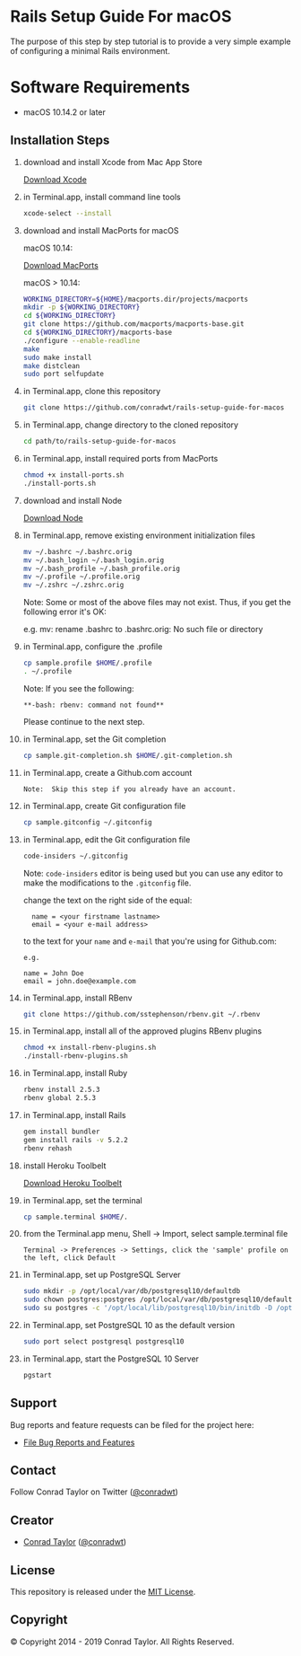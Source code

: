# Rails Setup Guide For macOS

The purpose of this step by step tutorial is to provide a very simple example of configuring a minimal Rails environment.

# Software Requirements

- macOS 10.14.2 or later

## Installation Steps

1.  download and install Xcode from Mac App Store

    [Download Xcode](https://itunes.apple.com/us/app/xcode/id497799835?mt=12#)

2.  in Terminal.app, install command line tools

    ```bash
    xcode-select --install
    ```

3.  download and install MacPorts for macOS

    macOS 10.14:

    [Download MacPorts](https://distfiles.macports.org/MacPorts/MacPorts-2.5.4-10.14-Mojave.pkg)

    macOS > 10.14:

    ```bash
    WORKING_DIRECTORY=${HOME}/macports.dir/projects/macports
    mkdir -p ${WORKING_DIRECTORY}
    cd ${WORKING_DIRECTORY}
    git clone https://github.com/macports/macports-base.git
    cd ${WORKING_DIRECTORY}/macports-base
    ./configure --enable-readline
    make
    sudo make install
    make distclean
    sudo port selfupdate
    ```

4.  in Terminal.app, clone this repository

    ```bash
    git clone https://github.com/conradwt/rails-setup-guide-for-macos
    ```

5.  in Terminal.app, change directory to the cloned repository

    ```bash
    cd path/to/rails-setup-guide-for-macos
    ```

6.  in Terminal.app, install required ports from MacPorts

    ```bash
    chmod +x install-ports.sh
    ./install-ports.sh
    ```

7.  download and install Node

    [Download Node](https://nodejs.org/dist/v10.5.0/node-v10.5.0.pkg)

8.  in Terminal.app, remove existing environment initialization files

    ```bash
    mv ~/.bashrc ~/.bashrc.orig
    mv ~/.bash_login ~/.bash_login.orig
    mv ~/.bash_profile ~/.bash_profile.orig
    mv ~/.profile ~/.profile.orig
    mv ~/.zshrc ~/.zshrc.orig
    ```

    Note: Some or most of the above files may not exist. Thus, if you get the
    following error it's OK:

    e.g. mv: rename .bashrc to .bashrc.orig: No such file or directory

9.  in Terminal.app, configure the .profile

    ```bash
    cp sample.profile $HOME/.profile
    . ~/.profile
    ```

    Note: If you see the following:

    ```text
    **-bash: rbenv: command not found**
    ```

    Please continue to the next step.

10. in Terminal.app, set the Git completion

    ```bash
    cp sample.git-completion.sh $HOME/.git-completion.sh
    ```

11. in Terminal.app, create a Github.com account

    ```text
    Note:  Skip this step if you already have an account.
    ```

12. in Terminal.app, create Git configuration file

    ```bash
    cp sample.gitconfig ~/.gitconfig
    ```

13. in Terminal.app, edit the Git configuration file

    ```bash
    code-insiders ~/.gitconfig
    ```

    Note: `code-insiders` editor is being used but you can use any editor to make the
    modifications to the `.gitconfig` file.

    change the text on the right side of the equal:

          name = <your firstname lastname>
          email = <your e-mail address>

    to the text for your `name` and `e-mail` that you're using for Github.com:

        e.g.

        name = John Doe
        email = john.doe@example.com

14. in Terminal.app, install RBenv

    ```bash
    git clone https://github.com/sstephenson/rbenv.git ~/.rbenv
    ```

15. in Terminal.app, install all of the approved plugins RBenv plugins

    ```bash
    chmod +x install-rbenv-plugins.sh
    ./install-rbenv-plugins.sh
    ```

16. in Terminal.app, install Ruby

    ```bash
    rbenv install 2.5.3
    rbenv global 2.5.3
    ```

17. in Terminal.app, install Rails

    ```bash
    gem install bundler
    gem install rails -v 5.2.2
    rbenv rehash
    ```

18. install Heroku Toolbelt

    [Download Heroku Toolbelt](https://toolbelt.heroku.com)

19. in Terminal.app, set the terminal

    ```bash
    cp sample.terminal $HOME/.
    ```

20. from the Terminal.app menu, Shell -> Import, select sample.terminal file

    ```text
    Terminal -> Preferences -> Settings, click the 'sample' profile on the left, click Default
    ```

21. in Terminal.app, set up PostgreSQL Server

    ```bash
    sudo mkdir -p /opt/local/var/db/postgresql10/defaultdb
    sudo chown postgres:postgres /opt/local/var/db/postgresql10/defaultdb
    sudo su postgres -c '/opt/local/lib/postgresql10/bin/initdb -D /opt/local/var/db/postgresql96/defaultdb'
    ```

22. in Terminal.app, set PostgreSQL 10 as the default version

    ```bash
    sudo port select postgresql postgresql10
    ```

23. in Terminal.app, start the PostgreSQL 10 Server

    ```bash
    pgstart
    ```

## Support

Bug reports and feature requests can be filed for the <add project here> project here:

- [File Bug Reports and Features](https://github.com/conradwt/rails-setup-guide-for-macos/issues)

## Contact

Follow Conrad Taylor on Twitter ([@conradwt](https://twitter.com/conradwt))

## Creator

- [Conrad Taylor](http://github.com/conradwt) ([@conradwt](https://twitter.com/conradwt))

## License

This repository is released under the [MIT License](http://www.opensource.org/licenses/MIT).

## Copyright

&copy; Copyright 2014 - 2019 Conrad Taylor. All Rights Reserved.
